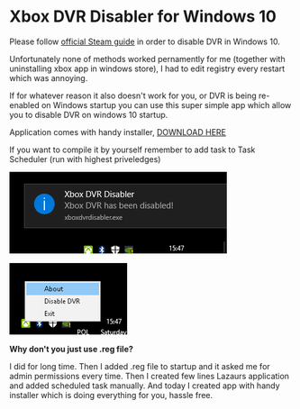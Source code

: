 # Xbox DVR Disabler for Windows 10

Please follow [official Steam guide](https://support.steampowered.com/kb_article.php?ref=6239-DZCB-8600) in order to disable DVR in Windows 10. 

Unfortunately none of methods worked pernamently for me (together with uninstalling xbox app in windows store), I had to edit registry every restart which was annoying.

If for whatever reason it also doesn't work for you, or DVR is being re-enabled on Windows startup you can use this super simple app which allow you to disable DVR on windows 10 startup.

Application comes with handy installer, [DOWNLOAD HERE](https://github.com/exqstudio/XboxDvrDisabler/raw/master/dist/xboxdvrdisabler_setup.exe)

If you want to compile it by yourself remember to add task to Task Scheduler (run with highest priveledges)

![ScreenShot](screenshot.png)

![ScreenShot2](screenshot2.png)

**Why don't you just use .reg file?**

I did for long time. Then I added .reg file to startup and it asked me for admin permissions every time. Then I created few lines Lazaurs application and added scheduled task manually. And today I created app with handy installer which is doing everything for you, hassle free.